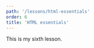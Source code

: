 ```yaml
---
path: '/lessons/html-essentials'
order: 6
title: 'HTML essentials'
---
```


This is my sixth lesson.
